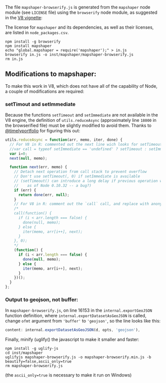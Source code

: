 The file `mapshaper-browserify.js` is generated from the `mapshaper` node module (see `LICENSE` file) using the `browserify` node module, as suggested in the [V8 vignette](https://cran.r-project.org/web/packages/V8/vignettes/npm.html):


The license for `mapshaper` and its dependencies, as well as their licenses, are listed in `node_packages.csv`.

```
npm install -g browserify
npm install mapshaper
echo "global.mapshaper = require('mapshaper');" > in.js
browserify in.js -o inst/mapshaper/mapshaper-browserify.js
rm in.js
```

## Modifications to mapshaper:

To make this work in V8, which does not have all of the capability of Node, a couple
of modifications are required:

### setTimout and setImmediate
Because the functions `setTimeout` and `setImmediate` are not available in the V8 engine, the  definition of `utils.reduceAsync` (approximately line `18000` in the browserified file) must be slightly modified to avoid them. Thanks to [@timelyportfolio](https://github.com/timelyportfolio) for figuring this out:

```javascript
utils.reduceAsync = function(arr, memo, iter, done) {
  // For V8 in R: commented out the next line wich looks for setTimeout / setImmediate
  //var call = typeof setImmediate == 'undefined' ? setTimeout : setImmediate;
  var i=0;
  next(null, memo);

  function next(err, memo) {
    // Detach next operation from call stack to prevent overflow
    // Don't use setTimeout(, 0) if setImmediate is available
    // (setTimeout() can introduce a long delay if previous operation was slow,
    //    as of Node 0.10.32 -- a bug?)
    if (err) {
      return done(err, null);
    }
    // For V8 in R: comment out the `call` call, and replace with anonymous function
    /*
    call(function() {
      if (i < arr.length === false) {
        done(null, memo);
      } else {
        iter(memo, arr[i++], next);
      }
    }, 0);
    */
    (function() {
      if (i < arr.length === false) {
        done(null, memo);
      } else {
        iter(memo, arr[i++], next);
      }
    })();
  }
};
```

### Output to geojson, not buffer:
In `mapshaper-browserify.js`, on line 16153 in the `internal.exportGeoJSON` function 
definition, where `internal.exportDatasetAsGeoJSON` is called, change `ofmt` argument 
from `'buffer'` to `'geojson'`, so the line looks like this:

```javascript
content: internal.exportDatasetAsGeoJSON(d, opts, 'geojson'),
```

Finally, minify (uglify() the javascript to make it smaller and faster:

```
npm install -g uglify-js
cd inst/mapshaper
uglifyjs mapshaper-browserify.js -o mapshaper-browserify.min.js -b beautify=false,ascii_only=true
rm mapshaper-browserify.js
```

(the `ascii_only=true` is necessary to make it run on Windows)